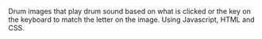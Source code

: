 Drum images that play drum sound based on what is clicked or the key on the keyboard to match the letter on the image. Using Javascript, HTML and CSS. 
